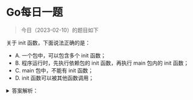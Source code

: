 # Go每日一题

> 今日（2023-02-10）的题目如下

关于 init 函数，下面说法正确的是：

- A. 一个包中，可以包含多个 init 函数；
- B. 程序运行时，先执行依赖包的 init 函数，再执行 main 包内的 init 函数；
- C. main 包中，不能有 init 函数；
- D. init 函数可以被其他函数调用；

<details>
<summary>答案解析：</summary>
<div>

参考答案及解析：AB。

关于 init() 函数有几个需要注意的地方：

- init() 函数是用于程序执行前做包的初始化的函数，比如初始化包里的变量等;
- 一个包可以出线多个 init() 函数,一个源文件也可以包含多个 init() 函数；
- 同一个包中多个 init() 函数的执行顺序没有明确定义，但是不同包的init函数是根据包导入的依赖关系决定的;
- init() 函数在代码中不能被显示调用、不能被引用（赋值给函数变量），否则出现编译错误;
- 一个包被引用多次，如 A import B,C import B,A import C，B 被引用多次，但 B 包只会初始化一次；
- 引入包，不可出现死循坏。即A import B,B import A，这种情况编译失败；

</div>
</details>
